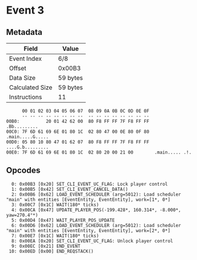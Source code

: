 # Event 3

## Metadata

| Field           | Value    |
|-----------------|----------|
| Event Index     | 6/8      |
| Offset          | 0x00B3   |
| Data Size       | 59 bytes |
| Calculated Size | 59 bytes |
| Instructions    | 11       |

```
      00 01 02 03 04 05 06 07  08 09 0A 0B 0C 0D 0E 0F
      -- -- -- -- -- -- -- --  -- -- -- -- -- -- -- --
00B0:          20 01 42 62 00  80 F8 FF FF 7F F8 FF FF      .Bb.........
00C0: 7F 6D 61 69 6E 01 80 1C  02 80 47 00 0E 80 0F 80  .main.....G.....
00D0: 05 80 10 80 47 01 62 07  80 F8 FF FF 7F F8 FF FF  ....G.b.........
00E0: 7F 6D 61 69 6E 01 80 1C  02 80 20 00 21 00        .main..... .!.  
```

## Opcodes

```
  0: 0x00B3 [0x20] SET_CLI_EVENT_UC_FLAG: Lock player control
  1: 0x00B5 [0x42] SET_CLI_EVENT_CANCEL_DATA()
  2: 0x00B6 [0x62] LOAD_EVENT_SCHEDULER (arg=5012): Load scheduler "main" with entities [EventEntity, EventEntity], work=[1*, 0*]
  3: 0x00C7 [0x1C] WAIT(180* ticks)
  4: 0x00CA [0x47] UPDATE_PLAYER_POS(-199.428*, 160.314*, -8.000*, yaw=270.4°*)
  5: 0x00D4 [0x47] WAIT_PLAYER_POS_UPDATE
  6: 0x00D6 [0x62] LOAD_EVENT_SCHEDULER (arg=5012): Load scheduler "main" with entities [EventEntity, EventEntity], work=[2*, 0*]
  7: 0x00E7 [0x1C] WAIT(180* ticks)
  8: 0x00EA [0x20] SET_CLI_EVENT_UC_FLAG: Unlock player control
  9: 0x00EC [0x21] END_EVENT
 10: 0x00ED [0x00] END_REQSTACK()
```

